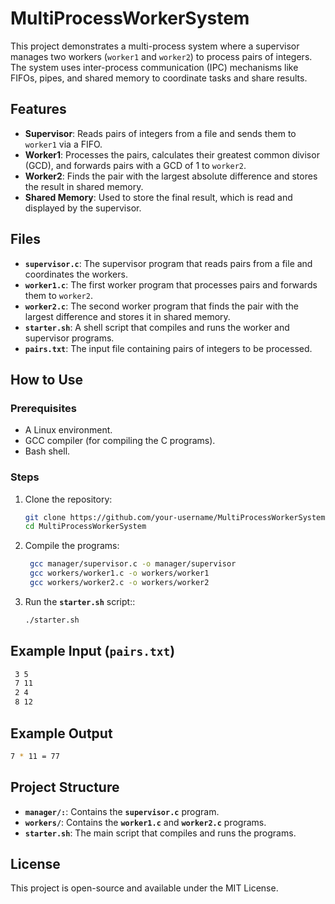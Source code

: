 # MultiProcessWorkerSystem

This project demonstrates a multi-process system where a supervisor manages two workers (`worker1` and `worker2`) to process pairs of integers. The system uses inter-process communication (IPC) mechanisms like FIFOs, pipes, and shared memory to coordinate tasks and share results.

## Features
- **Supervisor**: Reads pairs of integers from a file and sends them to `worker1` via a FIFO.
- **Worker1**: Processes the pairs, calculates their greatest common divisor (GCD), and forwards pairs with a GCD of 1 to `worker2`.
- **Worker2**: Finds the pair with the largest absolute difference and stores the result in shared memory.
- **Shared Memory**: Used to store the final result, which is read and displayed by the supervisor.

## Files
- **`supervisor.c`**: The supervisor program that reads pairs from a file and coordinates the workers.
- **`worker1.c`**: The first worker program that processes pairs and forwards them to `worker2`.
- **`worker2.c`**: The second worker program that finds the pair with the largest difference and stores it in shared memory.
- **`starter.sh`**: A shell script that compiles and runs the worker and supervisor programs.
- **`pairs.txt`**: The input file containing pairs of integers to be processed.

## How to Use

### Prerequisites
- A Linux environment.
- GCC compiler (for compiling the C programs).
- Bash shell.

### Steps
1. Clone the repository:
   ```bash
   git clone https://github.com/your-username/MultiProcessWorkerSystem.git
   cd MultiProcessWorkerSystem
   ```
2. Compile the programs:
   ```bash
    gcc manager/supervisor.c -o manager/supervisor
    gcc workers/worker1.c -o workers/worker1
    gcc workers/worker2.c -o workers/worker2
   ```
3. Run the **`starter.sh`** script::
   ```bash
   ./starter.sh
   ```
## Example Input (**`pairs.txt`**)
   ```bash
    3 5
    7 11
    2 4
    8 12
   ```
## Example Output
   ```bash
   7 * 11 = 77
   ```
## Project Structure
- **`manager/:`**: Contains the **`supervisor.c`** program.
- **`workers/`**: Contains the **`worker1.c`** and **`worker2.c`** programs.
- **`starter.sh`**: The main script that compiles and runs the programs.

## License
This project is open-source and available under the MIT License.

